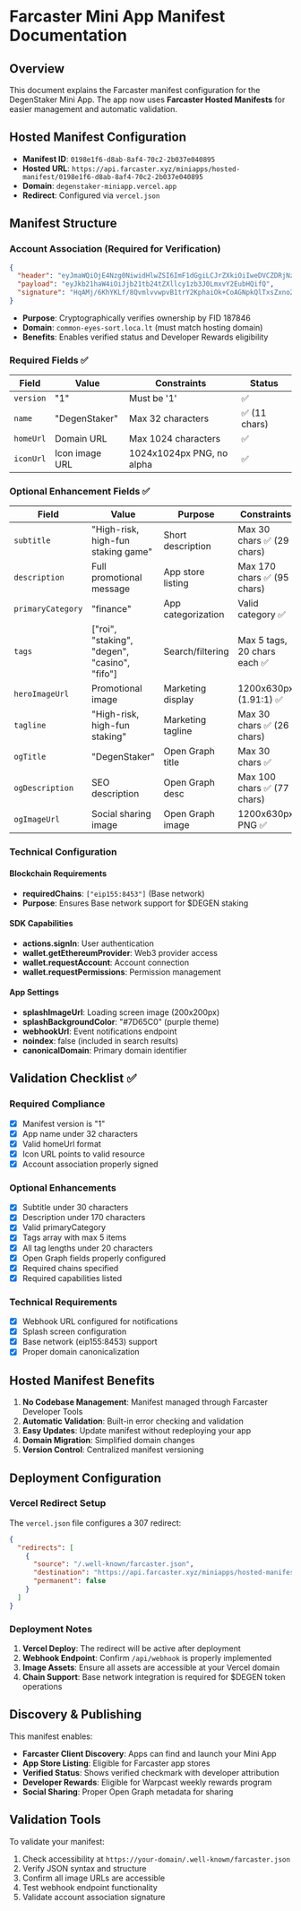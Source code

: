 # Farcaster Mini App Manifest Documentation

## Overview
This document explains the Farcaster manifest configuration for the DegenStaker Mini App. The app now uses **Farcaster Hosted Manifests** for easier management and automatic validation.

## Hosted Manifest Configuration
- **Manifest ID**: `0198e1f6-d8ab-8af4-70c2-2b037e040895`
- **Hosted URL**: `https://api.farcaster.xyz/miniapps/hosted-manifest/0198e1f6-d8ab-8af4-70c2-2b037e040895`
- **Domain**: `degenstaker-miniapp.vercel.app`
- **Redirect**: Configured via `vercel.json`

## Manifest Structure

### Account Association (Required for Verification)
```json
{
  "header": "eyJmaWQiOjE4Nzg0NiwidHlwZSI6ImF1dGgiLCJrZXkiOiIweDVCZDRjNzM1OEU5MzJGOWE4OTgyZDBkRUE3RjNjMEJmMzJhOGZlZjcifQ",
  "payload": "eyJkb21haW4iOiJjb21tb24tZXllcy1zb3J0LmxvY2EubHQifQ",
  "signature": "HqAMj/6KhYKLf/8QvmlvvwpvB1trY2KphaiOk+CoAGNpkQlTxsZxno2aXXXbd2AIBy5f1o+sWzRa7EfKyighfBs="
}
```
- **Purpose**: Cryptographically verifies ownership by FID 187846
- **Domain**: `common-eyes-sort.loca.lt` (must match hosting domain)
- **Benefits**: Enables verified status and Developer Rewards eligibility

### Required Fields ✅

| Field | Value | Constraints | Status |
|-------|-------|-------------|---------|
| `version` | "1" | Must be '1' | ✅ |
| `name` | "DegenStaker" | Max 32 characters | ✅ (11 chars) |
| `homeUrl` | Domain URL | Max 1024 characters | ✅ |
| `iconUrl` | Icon image URL | 1024x1024px PNG, no alpha | ✅ |

### Optional Enhancement Fields ✅

| Field | Value | Purpose | Constraints |
|-------|-------|---------|-------------|
| `subtitle` | "High-risk, high-fun staking game" | Short description | Max 30 chars ✅ (29 chars) |
| `description` | Full promotional message | App store listing | Max 170 chars ✅ (95 chars) |
| `primaryCategory` | "finance" | App categorization | Valid category ✅ |
| `tags` | ["roi", "staking", "degen", "casino", "fifo"] | Search/filtering | Max 5 tags, 20 chars each ✅ |
| `heroImageUrl` | Promotional image | Marketing display | 1200x630px (1.91:1) ✅ |
| `tagline` | "High-risk, high-fun staking" | Marketing tagline | Max 30 chars ✅ (26 chars) |
| `ogTitle` | "DegenStaker" | Open Graph title | Max 30 chars ✅ |
| `ogDescription` | SEO description | Open Graph desc | Max 100 chars ✅ (77 chars) |
| `ogImageUrl` | Social sharing image | Open Graph image | 1200x630px PNG ✅ |

### Technical Configuration

#### Blockchain Requirements
- **requiredChains**: `["eip155:8453"]` (Base network)
- **Purpose**: Ensures Base network support for $DEGEN staking

#### SDK Capabilities
- **actions.signIn**: User authentication
- **wallet.getEthereumProvider**: Web3 provider access
- **wallet.requestAccount**: Account connection
- **wallet.requestPermissions**: Permission management

#### App Settings
- **splashImageUrl**: Loading screen image (200x200px)
- **splashBackgroundColor**: "#7D65C0" (purple theme)
- **webhookUrl**: Event notifications endpoint
- **noindex**: false (included in search results)
- **canonicalDomain**: Primary domain identifier

## Validation Checklist ✅

### Required Compliance
- [x] Manifest version is "1"
- [x] App name under 32 characters
- [x] Valid homeUrl format
- [x] Icon URL points to valid resource
- [x] Account association properly signed

### Optional Enhancements
- [x] Subtitle under 30 characters
- [x] Description under 170 characters
- [x] Valid primaryCategory
- [x] Tags array with max 5 items
- [x] All tag lengths under 20 characters
- [x] Open Graph fields properly configured
- [x] Required chains specified
- [x] Required capabilities listed

### Technical Requirements
- [x] Webhook URL configured for notifications
- [x] Splash screen configuration
- [x] Base network (eip155:8453) support
- [x] Proper domain canonicalization

## Hosted Manifest Benefits

1. **No Codebase Management**: Manifest managed through Farcaster Developer Tools
2. **Automatic Validation**: Built-in error checking and validation
3. **Easy Updates**: Update manifest without redeploying your app
4. **Domain Migration**: Simplified domain changes
5. **Version Control**: Centralized manifest versioning

## Deployment Configuration

### Vercel Redirect Setup
The `vercel.json` file configures a 307 redirect:
```json
{
  "redirects": [
    {
      "source": "/.well-known/farcaster.json",
      "destination": "https://api.farcaster.xyz/miniapps/hosted-manifest/0198e1f6-d8ab-8af4-70c2-2b037e040895",
      "permanent": false
    }
  ]
}
```

### Deployment Notes
1. **Vercel Deploy**: The redirect will be active after deployment
2. **Webhook Endpoint**: Confirm `/api/webhook` is properly implemented
3. **Image Assets**: Ensure all assets are accessible at your Vercel domain
4. **Chain Support**: Base network integration is required for $DEGEN token operations

## Discovery & Publishing

This manifest enables:
- **Farcaster Client Discovery**: Apps can find and launch your Mini App
- **App Store Listing**: Eligible for Farcaster app stores
- **Verified Status**: Shows verified checkmark with developer attribution
- **Developer Rewards**: Eligible for Warpcast weekly rewards program
- **Social Sharing**: Proper Open Graph metadata for sharing

## Validation Tools

To validate your manifest:
1. Check accessibility at `https://your-domain/.well-known/farcaster.json`
2. Verify JSON syntax and structure
3. Confirm all image URLs are accessible
4. Test webhook endpoint functionality
5. Validate account association signature